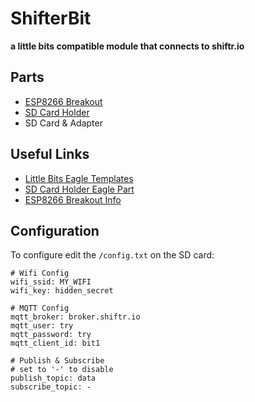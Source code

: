 # ShifterBit

**a little bits compatible module that connects to shiftr.io**

## Parts

- [ESP8266 Breakout](http://www.mouser.ch/ProductDetail/Adafruit/2471/?qs=sGAEpiMZZMuJ3l9lTgMBp%2frnoxsPagxMQVIxc1X%252bEHbnrRJkxRVMMQ%3d%3d)
- [SD Card Holder](http://www.mouser.ch/ProductDetail/Molex/47352-1001/?qs=sGAEpiMZZMuJakaoiLiBpqoYXsE4YrD3r%2fU0grh%2fJ8Q%3d)
- SD Card & Adapter

## Useful Links

- [Little Bits Eagle Templates](https://github.com/littleBitsbitLab/HDK-eagle-templates-libraries)
- [SD Card Holder Eagle Part](http://www.eaglecentral.ca/forums/index.php?t=msg&th=48291&start=0&e7001add2d4226236598bac9739173f3)
- [ESP8266 Breakout Info](https://learn.adafruit.com/adafruit-huzzah-esp8266-breakout/overview)

## Configuration

To configure edit the `/config.txt` on the SD card:

```
# Wifi Config
wifi_ssid: MY_WIFI
wifi_key: hidden_secret

# MQTT Config
mqtt_broker: broker.shiftr.io
mqtt_user: try
mqtt_password: try
mqtt_client_id: bit1

# Publish & Subscribe
# set to '-' to disable
publish_topic: data
subscribe_topic: -
```
